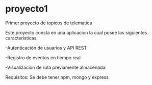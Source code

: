 # proyecto1
Primer proyecto de topicos de telematica

Este proyecto consta en una aplicacion la cual posee las siguientes caracteristicas:

-Autenticación de usuarios y API REST

-Registro de eventos en tiempo real 

-Visualización de ruta previamente almacenada.

Requisitos:
Se debe tener npm, mongo y express

